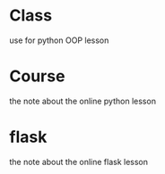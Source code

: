 # Class
use for python OOP lesson

# Course
the note about the online python lesson

# flask
the note about the online flask lesson
